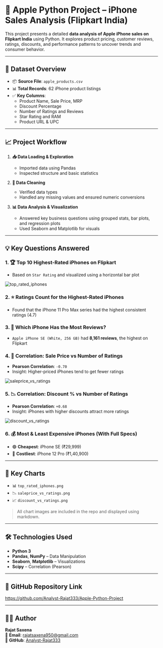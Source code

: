 # 🍎 Apple Python Project – iPhone Sales Analysis (Flipkart India)

This project presents a detailed **data analysis of Apple iPhone sales on Flipkart India** using Python. It explores product pricing, customer reviews, ratings, discounts, and performance patterns to uncover trends and consumer behavior.

---

## 📂 Dataset Overview

- 📦 **Source File**: `apple_products.csv`
- 📊 **Total Records**: 62 iPhone product listings
- ✅ **Key Columns**:
  - Product Name, Sale Price, MRP
  - Discount Percentage
  - Number of Ratings and Reviews
  - Star Rating and RAM
  - Product URL & UPC

---

## 📈 Project Workflow

1. **📥 Data Loading & Exploration**
   - Imported data using Pandas
   - Inspected structure and basic statistics

2. **🧹 Data Cleaning**
   - Verified data types
   - Handled any missing values and ensured numeric conversions

3. **📊 Data Analysis & Visualization**
   - Answered key business questions using grouped stats, bar plots, and regression plots
   - Used Seaborn and Matplotlib for visuals

---

## 💡 Key Questions Answered

### 1. 🏆 Top 10 Highest-Rated iPhones on Flipkart
- Based on `Star Rating` and visualized using a horizontal bar plot

![top_rated_iphones](https://github.com/user-attachments/assets/2ab5dbd3-365b-4b3a-93d7-c2772e82b2ab)


### 2. ⭐ Ratings Count for the Highest-Rated iPhones
- Found that the iPhone 11 Pro Max series had the highest consistent ratings (4.7)

### 3. 💬 Which iPhone Has the Most Reviews?
- `Apple iPhone SE (White, 256 GB)` had **8,161 reviews**, the highest on Flipkart

### 4. 🔗 Correlation: Sale Price vs Number of Ratings
- **Pearson Correlation**: `-0.70`
- Insight: Higher-priced iPhones tend to get fewer ratings

![saleprice_vs_ratings](https://github.com/user-attachments/assets/7f277ac5-d5b0-4e7c-9c95-385468b7f3b2)


### 5. 📉 Correlation: Discount % vs Number of Ratings
- **Pearson Correlation**: `+0.68`
- Insight: iPhones with higher discounts attract more ratings

![discount_vs_ratings](https://github.com/user-attachments/assets/0607ffc2-d67b-4106-af3c-760447424fa6)


### 6. 💰 Most & Least Expensive iPhones (With Full Specs)
- 🟢 **Cheapest**: iPhone SE (₹29,999)
- 🔴 **Costliest**: iPhone 12 Pro (₹1,40,900)

---

## 📌 Key Charts

- 📊 `top_rated_iphones.png`
- 📉 `saleprice_vs_ratings.png`
- 📈 `discount_vs_ratings.png`

> All chart images are included in the repo and displayed using markdown.

---

## 🛠 Technologies Used

- **Python 3**
- **Pandas**, **NumPy** – Data Manipulation
- **Seaborn**, **Matplotlib** – Visualizations
- **Scipy** – Correlation (Pearson)

---

## 🔗 GitHub Repository Link

https://github.com/Analyst-Rajat333/Apple-Python-Project

---

## 👨‍💻 Author

**Rajat Saxena**  
📧 **Email**: [rajatsaxena950@gmail.com](mailto:rajatsaxena950@gmail.com)  
🔗 **GitHub**: [Analyst-Rajat333](https://github.com/Analyst-Rajat333)
